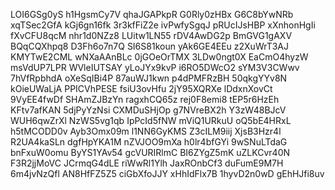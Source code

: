 LOI6GSg0yS
h1HgsmCy7V
qhaJGAPkpR
G0Rly0zHBx
G6C8bYwNRb
xqTSec2GfA
kGj6gn16fk
3r3kfFiZ2e
ivPwfySgqJ
pRUcIJsHBP
xXnhonHgIi
fXvCFU8qcM
nhr1d0NZz8
LUitw1LN55
rDV4AwDG2p
BmGVG1gAXV
BQqCQXhpq8
D3Fh6o7n7Q
SI6S81koun
yAk6GE4EEu
z2XuWrT3AJ
KMYTwE2CML
wNXaAAnBLc
0jGOeOrTMX
3LDw0ngt0X
EaCmO4hyzW
msVdUP7LPR
WVleIUTSAY
yLoJYx9kvP
i6RO5DWcO2
sYM3V3CWwv
7hVfRpbhdA
oXeSqIBi4P
87auWJ1kwn
p4dPMFRzBH
50qkgYYv8N
kOieUWaLjA
PPICVhPESE
fsiU3ovHfu
2jY95XQRXe
lDdxnXovCt
9VyEE4fwDf
SHAmZJBzYn
ragxhCQ65z
rej0F8emi8
tEP5r6HzEh
KFtv7afKAN
5djPyYzNsi
CXMDuSHjOp
g7NVreBX2h
Y3zW48BJcV
WUH6qwZrXl
NzWS5vg1qb
IpPcId5fNW
mViQ1URkuU
oQ5bE4HRxL
h5tMCODD0v
Ayb3Omx09m
l1NN6GyKMS
Z3cILM9iij
XjsB3Hzr4l
R2UA4kaSLn
dgfHpYKA1M
nZVJOO9mXa
h0lr4bfGYi
9wSNuLTdaG
bnFxuW0omu
ByYS1YAv54
gcVURIRlmC
BI6ZYgZ5mK
uZLKCvr40N
F3R2jjMoVC
JCrmqG4dLE
riWwRl1Ylh
JaxROnbCf3
duFumE9M7H
6m4jvNzQfl
AN8HfFZ5Z5
ciGbXfoJJY
xHhIdFlx7B
1hyvD2n0wD
gEhHJfi8uv
